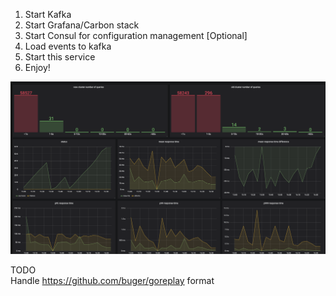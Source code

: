 1. Start Kafka
2. Start Grafana/Carbon stack
3. Start Consul for configuration management [Optional] 
4. Load events to kafka
5. Start this service
6. Enjoy!

![Screenshot](_environment/images/grafana_view.png)

TODO  
Handle https://github.com/buger/goreplay format